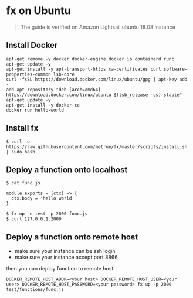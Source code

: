 # fx on Ubuntu

> The guide is verified on Amazon Lightsail ubuntu 18.08 instance

## Install Docker

```shell
apt-get remove -y docker docker-engine docker.io containerd runc
apt-get update -y
apt-get install -y apt-transport-https ca-certificates curl software-properties-common lsb-core
curl -fsSL https://download.docker.com/linux/ubuntu/gpg | apt-key add -
add-apt-repository "deb [arch=amd64] https://download.docker.com/linux/ubuntu $(lsb_release -cs) stable"
apt-get update -y
apt-get install -y docker-ce
docker run hello-world
```

## Install fx

```shell
$ curl -o- https://raw.githubusercontent.com/metrue/fx/master/scripts/install.sh | sudo bash
```

## Deploy a function onto localhost

```shell
$ cat func.js

module.exports = (ctx) => {
  ctx.body = 'hello world'
}

$ fx up -n test -p 2000 func.js
$ curl 127.0.0.1:2000
```

##  Deploy a function onto remote host

* make sure your instance can be ssh login
* make sure your instance accept port 8866

then you can deploy function to remote host

```shell
DOCKER_REMOTE_HOST_ADDR=<your host> DOCKER_REMOTE_HOST_USER=<your user> DOCKER_REMOTE_HOST_PASSWORD=<your password> fx up -p 2000 test/functions/func.js
```
